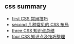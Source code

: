 ## css summary

- [first CSS 常用技巧](https://juejin.cn/post/6844903619909648398)
- [second 几种常见的 CSS 布局](https://juejin.cn/post/6844903710070407182)
- [three CSS 知识点总结](https://juejin.cn/post/6844904199772176392)
- [four CSS 知识点及技巧整理](https://juejin.cn/post/6844903567707357197#heading-2)
